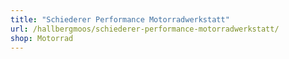 ```yaml
---
title: "Schiederer Performance Motorradwerkstatt"
url: /hallbergmoos/schiederer-performance-motorradwerkstatt/
shop: Motorrad
---
```


